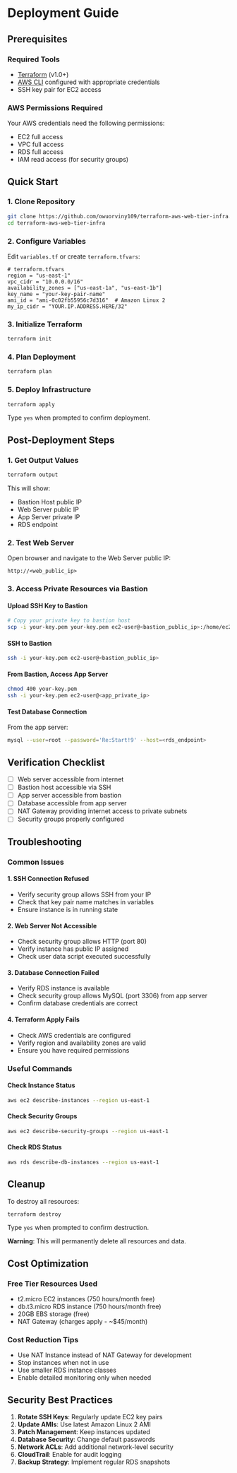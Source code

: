 # Deployment Guide

## Prerequisites

### Required Tools
- [Terraform](https://www.terraform.io/downloads.html) (v1.0+)
- [AWS CLI](https://aws.amazon.com/cli/) configured with appropriate credentials
- SSH key pair for EC2 access

### AWS Permissions Required
Your AWS credentials need the following permissions:
- EC2 full access
- VPC full access
- RDS full access
- IAM read access (for security groups)

## Quick Start

### 1. Clone Repository
```bash
git clone https://github.com/owuorviny109/terraform-aws-web-tier-infra.git
cd terraform-aws-web-tier-infra
```

### 2. Configure Variables
Edit `variables.tf` or create `terraform.tfvars`:

```hcl
# terraform.tfvars
region = "us-east-1"
vpc_cidr = "10.0.0.0/16"
availability_zones = ["us-east-1a", "us-east-1b"]
key_name = "your-key-pair-name"
ami_id = "ami-0c02fb55956c7d316"  # Amazon Linux 2
my_ip_cidr = "YOUR.IP.ADDRESS.HERE/32"
```

### 3. Initialize Terraform
```bash
terraform init
```

### 4. Plan Deployment
```bash
terraform plan
```

### 5. Deploy Infrastructure
```bash
terraform apply
```

Type `yes` when prompted to confirm deployment.

## Post-Deployment Steps

### 1. Get Output Values
```bash
terraform output
```

This will show:
- Bastion Host public IP
- Web Server public IP
- App Server private IP
- RDS endpoint

### 2. Test Web Server
Open browser and navigate to the Web Server public IP:
```
http://<web_public_ip>
```

### 3. Access Private Resources via Bastion

#### Upload SSH Key to Bastion
```bash
# Copy your private key to bastion host
scp -i your-key.pem your-key.pem ec2-user@<bastion_public_ip>:/home/ec2-user/
```

#### SSH to Bastion
```bash
ssh -i your-key.pem ec2-user@<bastion_public_ip>
```

#### From Bastion, Access App Server
```bash
chmod 400 your-key.pem
ssh -i your-key.pem ec2-user@<app_private_ip>
```

#### Test Database Connection
From the app server:
```bash
mysql --user=root --password='Re:Start!9' --host=<rds_endpoint>
```

## Verification Checklist

- [ ] Web server accessible from internet
- [ ] Bastion host accessible via SSH
- [ ] App server accessible from bastion
- [ ] Database accessible from app server
- [ ] NAT Gateway providing internet access to private subnets
- [ ] Security groups properly configured

## Troubleshooting

### Common Issues

#### 1. SSH Connection Refused
- Verify security group allows SSH from your IP
- Check that key pair name matches in variables
- Ensure instance is in running state

#### 2. Web Server Not Accessible
- Check security group allows HTTP (port 80)
- Verify instance has public IP assigned
- Check user data script executed successfully

#### 3. Database Connection Failed
- Verify RDS instance is available
- Check security group allows MySQL (port 3306) from app server
- Confirm database credentials are correct

#### 4. Terraform Apply Fails
- Check AWS credentials are configured
- Verify region and availability zones are valid
- Ensure you have required permissions

### Useful Commands

#### Check Instance Status
```bash
aws ec2 describe-instances --region us-east-1
```

#### Check Security Groups
```bash
aws ec2 describe-security-groups --region us-east-1
```

#### Check RDS Status
```bash
aws rds describe-db-instances --region us-east-1
```

## Cleanup

To destroy all resources:
```bash
terraform destroy
```

Type `yes` when prompted to confirm destruction.

**Warning**: This will permanently delete all resources and data.

## Cost Optimization

### Free Tier Resources Used
- t2.micro EC2 instances (750 hours/month free)
- db.t3.micro RDS instance (750 hours/month free)
- 20GB EBS storage (free)
- NAT Gateway (charges apply - ~$45/month)

### Cost Reduction Tips
- Use NAT Instance instead of NAT Gateway for development
- Stop instances when not in use
- Use smaller RDS instance classes
- Enable detailed monitoring only when needed

## Security Best Practices

1. **Rotate SSH Keys**: Regularly update EC2 key pairs
2. **Update AMIs**: Use latest Amazon Linux 2 AMI
3. **Patch Management**: Keep instances updated
4. **Database Security**: Change default passwords
5. **Network ACLs**: Add additional network-level security
6. **CloudTrail**: Enable for audit logging
7. **Backup Strategy**: Implement regular RDS snapshots